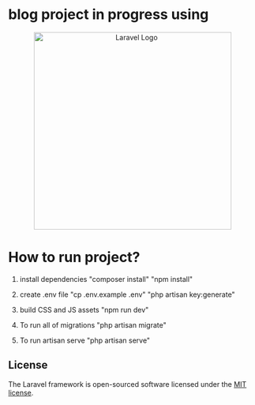 # blog project in progress using



<p align="center"><a href="https://laravel.com" target="_blank"><img src="https://raw.githubusercontent.com/laravel/art/master/logo-lockup/5%20SVG/2%20CMYK/1%20Full%20Color/laravel-logolockup-cmyk-red.svg" width="400" alt="Laravel Logo"></a></p>

# How to run project?

1. install dependencies
"composer install"
"npm install"

2. create .env file 
"cp .env.example .env"
"php artisan key:generate"

3. build CSS and JS assets
"npm run dev"

4. To run all of migrations
"php artisan migrate"

5. To run artisan serve "php artisan serve"



## License

The Laravel framework is open-sourced software licensed under the [MIT license](https://opensource.org/licenses/MIT).
